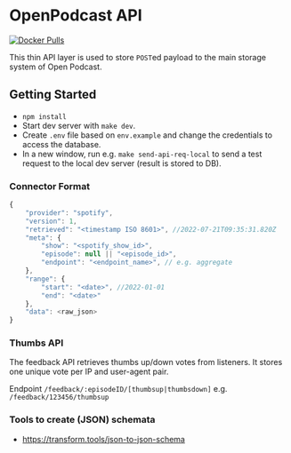 # OpenPodcast API

[![Docker Pulls](https://img.shields.io/docker/pulls/openpodcast/api?color=%23099cec&logo=Docker)](https://hub.docker.com/r/openpodcast/api)

This thin API layer is used to store `POST`ed payload to the main storage system of Open Podcast.

## Getting Started

-   `npm install`
-   Start dev server with `make dev`.
-   Create `.env` file based on `env.example` and change the credentials to access the database.
-   In a new window, run e.g. `make send-api-req-local` to send a test request to the local dev server (result is stored to DB).

### Connector Format

```javascript
{
    "provider": "spotify",
    "version": 1,
    "retrieved": "<timestamp ISO 8601>", //2022-07-21T09:35:31.820Z
    "meta": {
        "show": "<spotify_show_id>",
        "episode": null || "<episode_id>",
        "endpoint": "<endpoint_name>", // e.g. aggregate
    },
    "range": {
        "start": "<date>", //2022-01-01
        "end": "<date>"
    },
    "data": <raw_json>
}
```

### Thumbs API

The feedback API retrieves thumbs up/down votes from listeners.
It stores one unique vote per IP and user-agent pair.

Endpoint `/feedback/:episodeID/[thumbsup|thumbsdown]`
e.g. `/feedback/123456/thumbsup`

### Tools to create (JSON) schemata

-   https://transform.tools/json-to-json-schema
